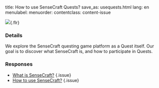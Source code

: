 title: How to use SenseCraft Quests?
save_as: usequests.html
lang: en
menulabel:
menuorder:
contentclass: content-issue

![]({static}/images/image013.png){.flr}

### Details

We explore the SenseCraft questing game platform as a Quest itself. Our goal is to discover what SenseCraft is, and how to participate in Quests.

### Responses

* [What is SenseCraft?](whatissensecraft.html)
{.issue}
* [How to use SenseCraft?](howsensecraft.html)
{.issue}
